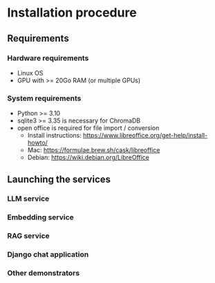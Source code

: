 # Installation procedure



## Requirements

### Hardware requirements
- Linux OS
- GPU with >= 20Go RAM (or multiple GPUs)

### System requirements
- Python >= 3.10
- sqlite3 >= 3.35 is necessary for ChromaDB
- open office is required for file import / conversion
  - Install instructions: https://www.libreoffice.org/get-help/install-howto/
  - Mac: https://formulae.brew.sh/cask/libreoffice
  - Debian: https://wiki.debian.org/LibreOffice

## Launching the services

### LLM service

### Embedding service

### RAG service

### Django chat application

### Other demonstrators
